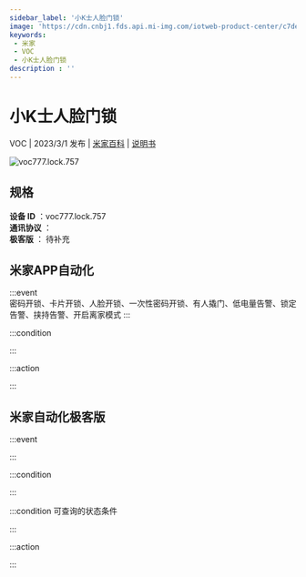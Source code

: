 ```yaml
---
sidebar_label: '小K士人脸门锁'
image: 'https://cdn.cnbj1.fds.api.mi-img.com/iotweb-product-center/c7dee10b8f6e480394a61a5812798fdd_1668238473410.png?GalaxyAccessKeyId=AKVGLQWBOVIRQ3XLEW&Expires=9223372036854775807&Signature=Ecfj3PnL/KjCbgZQXdpMoij9SA0='
keywords: 
 - 米家
 - VOC
 - 小K士人脸门锁
description : ''
---
```

# 小K士人脸门锁

VOC | 2023/3/1 发布 | [米家百科](https://home.mi.com/webapp/content/baike/product/index.html?model=voc777.lock.757) | [说明书](https://home.mi.com/views/introduction.html?model=voc777.lock.757&region=cn)

![voc777.lock.757](https://cdn.cnbj1.fds.api.mi-img.com/iotweb-product-center/c7dee10b8f6e480394a61a5812798fdd_1668238473410.png?GalaxyAccessKeyId=AKVGLQWBOVIRQ3XLEW&Expires=9223372036854775807&Signature=Ecfj3PnL/KjCbgZQXdpMoij9SA0=)

## 规格  
> 
**设备 ID** ：voc777.lock.757  
**通讯协议** ：  
**极客版**  ： 待补充 


## 米家APP自动化  

:::event  
密码开锁、卡片开锁、人脸开锁、一次性密码开锁、有人撬门、低电量告警、锁定告警、挟持告警、开启离家模式
:::

:::condition  

:::

:::action   

:::

## 米家自动化极客版  

:::event  

:::

:::condition  

:::

:::condition 可查询的状态条件  

:::

:::action  

:::

        
